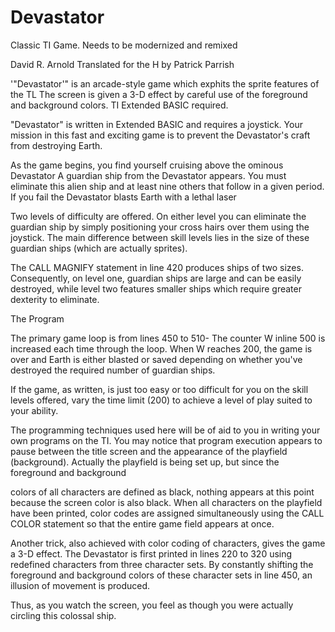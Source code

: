 # Devastator
Classic TI Game.  Needs to be modernized and remixed

David R. Arnold 
Translated for the H by Patrick Parrish 

'"Devastator'" is an arcade-style game which exphits the sprite features of the TL The screen is given a 3-D effect by careful use of the foreground and background colors. TI Extended BASIC required. 

"Devastator" is written in Extended BASIC and requires a joystick. Your mission in this fast and exciting game is to prevent the Devastator's craft from destroying Earth. 

As the game begins, you find yourself cruising above the ominous Devastator A guardian ship from the Devastator appears. You must eliminate this alien ship and at least nine others that follow in a given period. If you fail the Devastator blasts Earth with a lethal laser 

Two levels of difficulty are offered. On either level you can eliminate the guardian ship by simply positioning your cross hairs over them using the joystick. The main difference between skill levels lies in the size of these guardian ships (which are actually sprites). 

The CALL MAGNIFY statement in line 420 produces ships of two sizes. Consequently, on level one, guardian ships are large and can be easily destroyed, while level two features smaller ships which require greater dexterity to eliminate. 

The Program 

The primary game loop is from lines 450 to 510- The counter W inline 500 is increased each time through the loop. When W reaches 200, the game is over and Earth is either blasted or saved depending on whether you've destroyed the required number of guardian ships. 

If the game, as written, is just too easy or too difficult for you on the skill levels offered, vary the time limit (200) to achieve a level of play suited to your ability. 

The programming techniques used here will be of aid to you in writing your own programs on the TI. You may notice that program execution appears to pause between the title screen and the appearance of the playfield (background). Actually the playfield is being set up, but since the foreground and background 

colors of all characters are defined as black, nothing appears at this point because the screen color is also black. When all characters on the playfield have been printed, color codes are assigned simultaneously using the CALL COLOR statement so that the entire game field appears at once. 

Another trick, also achieved with color coding of characters, gives the game a 3-D effect. The Devastator is first printed in lines 220 to 320 using redefined characters from three character sets. By constantly shifting the foreground and background colors of these character sets in line 450, an illusion of movement is produced. 

Thus, as you watch the screen, you feel as though you were actually circling this colossal ship. 
